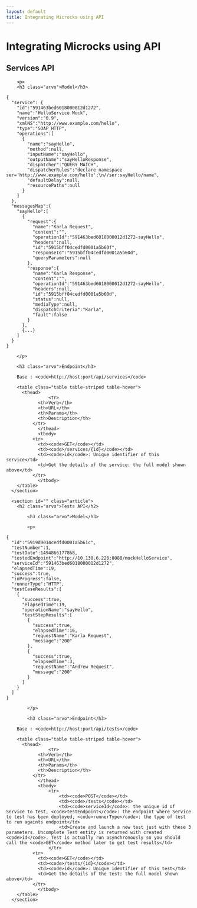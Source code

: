 ```yaml
---
layout: default
title: Integrating Microcks using API
---
```


<div class="content">
	<div class="jumbotron clearfix">
		<div class="container">
       <h1 class="page-title arvo">Integrating Microcks using API</h1>
    </div>
	</div>
  <div class="container">
	  <section id="" class="article">
	    <h2 class="arvo">Services API</h2>

	    <p>
	    <h3 class="arvo">Model</h3>

<pre><code>{
  "service": {
    "id":"591463bed6018000012d1272",
    "name":"HelloService Mock",
    "version":"0.9",
    "xmlNS":"http://www.example.com/hello",
    "type":"SOAP_HTTP",
    "operations":[
      {
        "name":"sayHello",
        "method":null,
        "inputName":"sayHello",
        "outputName":"sayHelloResponse",
        "dispatcher":"QUERY_MATCH",
        "dispatcherRules":"declare namespace ser='http://www.example.com/hello';\n//ser:sayHello/name",
        "defaultDelay":null,
        "resourcePaths":null
      }
    ]
  },
  "messagesMap":{
    "sayHello":[
      {
        "request":{
          "name":"Karla Request",
          "content":"<soapenv:Envelope ...</soapenv:Envelope>",
          "operationId":"591463bed6018000012d1272-sayHello",
          "headers":null,
          "id":"5915bff04cedfd0001a5b60f",
          "responseId":"5915bff04cedfd0001a5b60d",
          "queryParameters":null
        },
        "response":{
          "name":"Karla Response",
          "content":"<soapenv:Envelope ...</soapenv:Envelope>",
          "operationId":"591463bed6018000012d1272-sayHello",
          "headers":null,
          "id":"5915bff04cedfd0001a5b60d",
          "status":null,
          "mediaType":null,
          "dispatchCriteria":"Karla",
          "fault":false
        }
      },
      {...}
    ]
  }
}
</code></pre>
	    </p>

	    <h3 class="arvo">Endpoint</h3>

	    Base : <code>http://host:port/api/services</code>

	    <table class="table table-striped table-hover">
	      <thead>
					<tr>
		        <th>Verb</th>
		        <th>URL</th>
		        <th>Params</th>
		        <th>Description</th>
		      </tr>
				</thead>
				<tbody>
		      <tr>
		        <td><code>GET</code></td>
		        <td><code>/services/{id}</code></td>
		        <td><code>id</code>: Unique identifier of this service</td>
		        <td>Get the details of the service: the full model shown above</td>
		      </tr>
				</tbody>
	    </table>
	  </section>

	  <section id="" class="article">
	    <h2 class="arvo">Tests API</h2>

			<h3 class="arvo">Model</h3>

			<p>
<pre><code>{
  "id":"5919d9014cedfd0001a5b61c",
  "testNumber":1,
  "testDate":1494866177868,
  "testedEndpoint":"http://10.130.6.226:8088/mockHelloService",
  "serviceId":"591463bed6018000012d1272",
  "elapsedTime":19,
  "success":true,
  "inProgress":false,
  "runnerType":"HTTP",
  "testCaseResults":[
    {
      "success":true,
      "elapsedTime":19,
      "operationName":"sayHello",
      "testStepResults":[
        {
          "success":true,
          "elapsedTime":16,
          "requestName":"Karla Request",
          "message":"200"
        },
        {
          "success":true,
          "elapsedTime":3,
          "requestName":"Andrew Request",
          "message":"200"
        }
      ]
    }
  ]
}
</code></pre>
			</p>

			<h3 class="arvo">Endpoint</h3>

	    Base : <code>http://host:port/api/tests</code>

	    <table class="table table-striped table-hover">
	      <thead>
					<tr>
		        <th>Verb</th>
		        <th>URL</th>
		        <th>Params</th>
		        <th>Description</th>
		      </tr>
				</thead>
				<tbody>
					<tr>
						<td><code>POST</code></td>
						<td><code>/tests</code></td>
						<td><code>serviceId</code>: the unique id of Service to test, <code>testEndpoint</code>: the endpoint where Service to test has been deployed, <code>runnerType</code>: the type of test to run againts endpoint</td>
						<td>Create and launch a new test just with these 3 parameters. Uncomplete Test entity is returned with created <code>id</code>. Test is actually run asynchronously so you should call the <code>GET</code> method later to get test results</td>
					</tr>
		      <tr>
		        <td><code>GET</code></td>
		        <td><code>/tests/{id}</code></td>
		        <td><code>id</code>: Unique identifier of this test</td>
		        <td>Get the details of the test: the full model shown above</td>
		      </tr>
				</tbody>
	    </table>
	  </section>
  </div>
</div>
